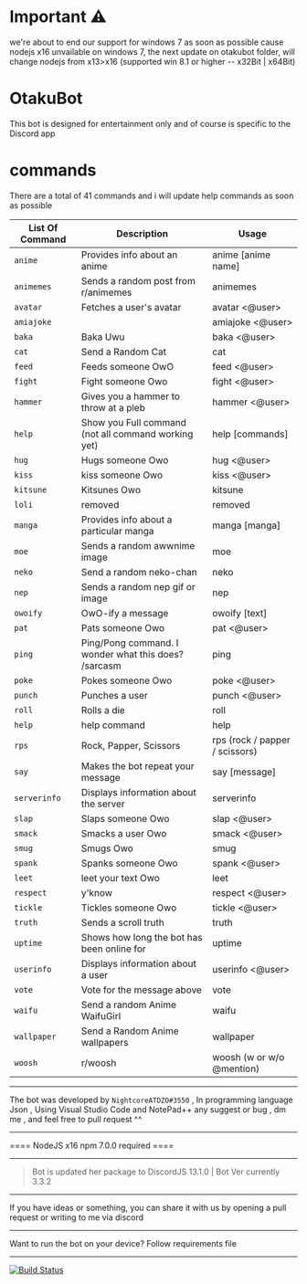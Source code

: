 # Important ⚠️
we're about to end our support for windows 7 as soon as possible cause nodejs x16 unvailable on windows 7, the next update on otakubot folder, will change nodejs from x13>x16 (supported win 8.1 or higher -- x32Bit | x64Bit)

# OtakuBot
This bot is designed for entertainment only and of course is specific to the Discord app

# commands
There are a total of 41 commands and i will update help commands as soon as possible

|  List Of Command  |                     Description                      |              Usage             |
| ----------------- | ---------------------------------------------------- | ------------------------------ |
| `anime`           | Provides info about an anime                         | anime [anime name]             |
| `animemes`        | Sends a random post from r/animemes                  | animemes                       |
| `avatar`          | Fetches a user\'s avatar                             | avatar <@user>                 |
| `amiajoke`        |                                                      | amiajoke <@user>               |
| `baka`            | Baka Uwu                                             | baka <@user>                   |
| `cat`             | Send a Random Cat                                    | cat                            |
| `feed`            | Feeds someone OwO                                    | feed <@user>                   |
| `fight`           | Fight someone Owo                                    | fight <@user>                  |
| `hammer`          | Gives you a hammer to throw at a pleb                | hammer <@user>                 |
| `help`            | Show you Full command (not all command working yet)  | help [commands]                |
| `hug`             | Hugs someone Owo                                     | hug <@user>                    |
| `kiss`            | kiss someone Owo                                     | kiss <@user>                   |
| `kitsune`         | Kitsunes Owo                                         | kitsune                        |
| `loli`            | removed                                              | removed                        |
| `manga`           | Provides info about a particular manga               | manga [manga]                  |
| `moe`             | Sends a random awwnime image                         | moe                            |
| `neko`            | Send a random neko-chan                              | neko                           |
| `nep`             | Sends a random nep gif or image                      | nep                            |
| `owoify`          | OwO-ify a message                                    | owoify [text]                  |
| `pat`             | Pats someone Owo                                     | pat <@user>                    |
| `ping`            | Ping/Pong command. I wonder what this does? /sarcasm | ping                           |
| `poke`            | Pokes someone Owo                                    | poke <@user>                   |
| `punch`           | Punches a user                                       | punch <@user>                  |
| `roll`            | Rolls a die                                          | roll                           |
| `help`            | help command                                         | help <command>                 |
| `rps`             | Rock, Papper, Scissors                               | rps (rock / papper / scissors) |
| `say`             | Makes the bot repeat your message                    | say [message]                  |
| `serverinfo`      | Displays information about the server                | serverinfo                     |
| `slap`            | Slaps someone Owo                                    | slap <@user>                   |
| `smack`           | Smacks a user Owo                                    | smack <@user>                  |
| `smug`            | Smugs Owo                                            | smug                           |
| `spank`           | Spanks someone Owo                                   | spank <@user>                  |
| `leet`            | leet your text Owo                                   | leet <word>                    |
| `respect`         | y'know                                               | respect <@user>                |
| `tickle`          | Tickles someone Owo                                  | tickle <@user>                 |
| `truth`           | Sends a scroll truth                                 | truth                          |
| `uptime`          | Shows how long the bot has been online for           | uptime                         |
| `userinfo`        | Displays information about a user                    | userinfo <@user>               |
| `vote`            | Vote for the message above                           | vote                           |
| `waifu`           | Send a random Anime WaifuGirl                        | waifu                          |
| `wallpaper`       | Send a Random Anime wallpapers                       | wallpaper                      |
| `woosh`           | r/woosh                                              | woosh (w or w/o @mention)      |

- - - - - - - -
The bot was developed by `NightcoreATDZO#3550` , In programming language Json ,
Using Visual Studio Code and NotePad++
any suggest or bug , dm me , and feel free to pull request ^^
- - - - - - - -
==== NodeJS x16 npm 7.0.0 required  ====
- - - - - - - -
> Bot is updated her package to DiscordJS 13.1.0 | Bot Ver currently 3.3.2
- - - - - - - - 
If you have ideas or something, you can share it with us by opening a pull request or writing to me via discord
- - - - - - - -
Want to run the bot on your device?
Follow requirements file
- - - - - - - -
[![Build Status](https://travis-ci.com/serin3/OtakuBot.svg?branch=master)](https://travis-ci.com/serin3/OtakuBot)

